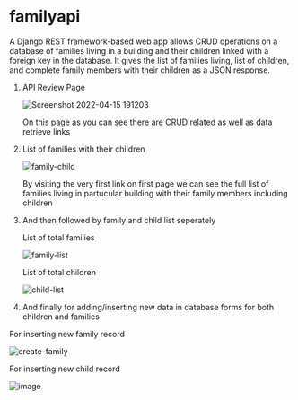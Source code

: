 # familyapi

A Django REST framework-based web app allows CRUD operations on a database of families living in a building and their children linked with a foreign key in the database. It gives the list of families living, list of children, and complete family members with their children as a JSON response.

1) API Review Page

   ![Screenshot 2022-04-15 191203](https://user-images.githubusercontent.com/62459983/163578472-58826b47-d320-422f-84fd-751436d1f577.png)
 
   On this page as you can see there are CRUD related as well as data retrieve links


2) List of families with their children

   ![family-child](https://user-images.githubusercontent.com/62459983/163579070-3a4baafe-125d-4819-bb2a-3d0418a70452.png)

   By visiting the very first link on first page we can see the full list of families living in partucular building with their family members including children

3) And then followed by family and child list seperately
   
   List of total families
   
   ![family-list](https://user-images.githubusercontent.com/62459983/163579041-057b32f9-d37e-4785-84b0-7a54870039cb.png)
   
   
   List of total children
   
   ![child-list](https://user-images.githubusercontent.com/62459983/163579060-df57b7a9-5bfe-4195-980b-cb5148ee9884.png)
   
 4) And finally for adding/inserting new data in database forms for both children and families
   
   For inserting new family record
   
   ![create-family](https://user-images.githubusercontent.com/62459983/163590416-9bf31b03-899c-44dc-8b65-14e482c1710f.png)
   
   
   For inserting new child record

   ![image](https://user-images.githubusercontent.com/62459983/163590572-86087db2-af1f-40b0-813b-1698bb4cd0ce.png)
